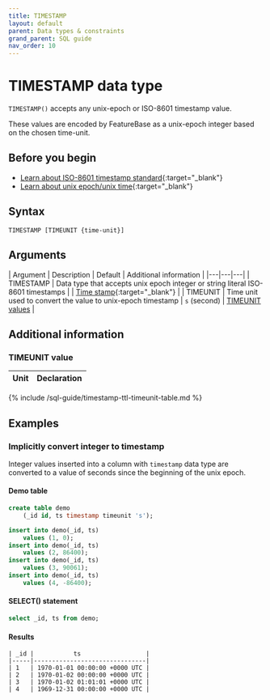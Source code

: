 ```yaml
---
title: TIMESTAMP
layout: default
parent: Data types & constraints
grand_parent: SQL guide
nav_order: 10
---
```


# TIMESTAMP data type

`TIMESTAMP()` accepts any unix-epoch or ISO-8601 timestamp value.

These values are encoded by FeatureBase as a unix-epoch integer based on the chosen time-unit.

## Before you begin

* [Learn about ISO-8601 timestamp standard](https://www.iso.org/iso-8601-date-and-time-format.html){:target="_blank"}
* [Learn about unix epoch/unix time](https://en.wikipedia.org/wiki/Unix_time){:target="_blank"}

## Syntax

```
TIMESTAMP [TIMEUNIT {time-unit}]
```

## Arguments

| Argument | Description | Default | Additional information |
|---|---|---|
| TIMESTAMP | Data type that accepts unix epoch integer or string literal ISO-8601 timestamps |  | [Time stamp](https://en.wikipedia.org/wiki/Timestamp){:target="_blank"} |
| TIMEUNIT | Time unit used to convert the value to unix-epoch timestamp | `s` (second) | [TIMEUNIT values](#timeunit-value) |

## Additional information

### TIMEUNIT value

| Unit | Declaration |
|---|---|
{% include /sql-guide/timestamp-ttl-timeunit-table.md %}

## Examples

### Implicitly convert integer to timestamp

Integer values inserted into a column with `timestamp` data type are converted to a value of seconds since the beginning of the unix epoch.

#### Demo table

```sql
create table demo
    (_id id, ts timestamp timeunit 's');

insert into demo(_id, ts)
    values (1, 0);
insert into demo(_id, ts)
    values (2, 86400);
insert into demo(_id, ts)
    values (3, 90061);
insert into demo(_id, ts)
    values (4, -86400);
```

#### SELECT() statement

```sql
select _id, ts from demo;
```

#### Results

```
| _id |           ts                  |
|-----|-------------------------------|
| 1   | 1970-01-01 00:00:00 +0000 UTC |
| 2   | 1970-01-02 00:00:00 +0000 UTC |
| 3   | 1970-01-02 01:01:01 +0000 UTC |
| 4   | 1969-12-31 00:00:00 +0000 UTC |
```
